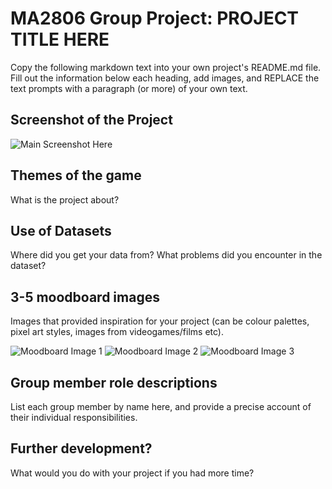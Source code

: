 # MA2806 Group Project: PROJECT TITLE HERE

Copy the following markdown text into your own project's README.md file. 
Fill out the information below each heading, add images, and REPLACE the text prompts 
with a paragraph (or more) of your own text. 

## Screenshot of the Project

![Main Screenshot Here](PASTE_IMAGE_URL_INSIDE_BRACKETS_HERE)

## Themes of the game

What is the project about? 

## Use of Datasets

Where did you get your data from? 
What problems did you encounter in the dataset?

## 3-5 moodboard images

Images that provided inspiration for your project 
(can be colour palettes, pixel art styles, images from videogames/films etc).

![Moodboard Image 1](PASTE_IMAGE_URL_INSIDE_BRACKETS_HERE)
![Moodboard Image 2](PASTE_IMAGE_URL_INSIDE_BRACKETS_HERE)
![Moodboard Image 3](PASTE_IMAGE_URL_INSIDE_BRACKETS_HERE)

## Group member role descriptions

List each group member by name here, and provide a 
precise account of their individual responsibilities.


## Further development?

What would you do with your project if you had more time?
